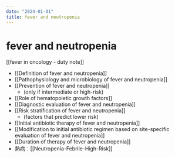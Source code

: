 ```yaml
---
date: "2024-01-01"
title: fever and neutropenia
---
```


# fever and neutropenia

[[fever in oncology - duty note]]

- [[Definition of fever and neutropenia]]
- [[Pathophysiology and microbiology of fever and neutropenia]]
- [[Prevention of fever and neutropenia]] 
	- (only if intermediate or high-risk)
- [[Role of hematopoietic growth factors]]
- [[Diagnostic evaluation of fever and neutropenia]]
- [[Risk stratification of fever and neutropenia]] 
	- (factors that predict lower risk)
- [[Initial antibiotic therapy of fever and neutropenia]]
- [[Modification to initial antibiotic regimen based on site-specific evaluation of fever and neutropenia]]
- [[Duration of therapy of fever and neutropenia]]
- 熱病：[[Neutropenia-Febrile-High-Risk]]
